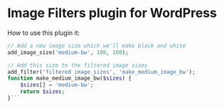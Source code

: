 Image Filters plugin for WordPress
==================================

How to use this plugin it:

```php
// Add a new image size which we'll make black and white
add_image_size('medium-bw', 100, 100);

// Add this size to the filtered image sizes
add_filter('filtered_image_sizes', 'make_medium_image_bw');
function make_medium_image_bw($sizes) {
	$sizes[] = 'medium-bw';
	return $sizes;
}```

